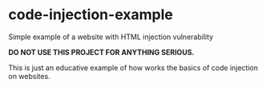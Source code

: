 # code-injection-example
Simple example of a website with HTML injection vulnerability

<strong>DO NOT USE THIS PROJECT FOR ANYTHING SERIOUS.</strong> 

This is just an educative example of how works the basics of code injection on websites.
